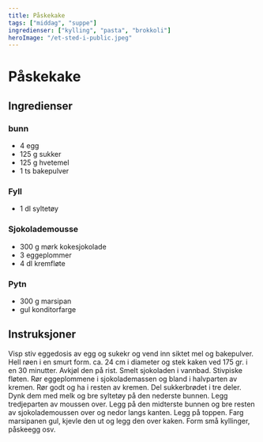 ```yaml
---
title: Påskekake
tags: ["middag", "suppe"]
ingredienser: ["kylling", "pasta", "brokkoli"]
heroImage: "/et-sted-i-public.jpeg"
---
```


# Påskekake

## Ingredienser

### bunn

- 4 egg
- 125 g sukker
- 125 g hvetemel
- 1 ts bakepulver

### Fyll

- 1 dl syltetøy

### Sjokolademousse

- 300 g mørk kokesjokolade
- 3 eggeplommer
- 4 dl kremfløte

### Pytn

- 300 g marsipan
- gul konditorfarge

## Instruksjoner

Visp stiv eggedosis av egg og sukekr og vend inn siktet mel og bakepulver. Hell røen i en smurt form. ca. 24 cm i diameter og stek kaken ved 175 gr. i en 30 minutter. Avkjøl den på rist. Smelt sjokoladen i vannbad. Stivpiske fløten. Rør eggeplommene i sjokolademassen og bland i halvparten av kremen. Rør godt og ha i resten av kremen. Del sukkerbrødet i tre deler. Dynk dem med melk og bre syltetøy på den nederste bunnen. Legg tredjeparten av moussen over. Legg på den midterste bunnen og bre resten av sjokolademoussen over og nedor langs kanten. Legg på toppen. Farg marsipanen gul, kjevle den ut og legg den over kaken. Form små kyllinger, påskeegg osv.

